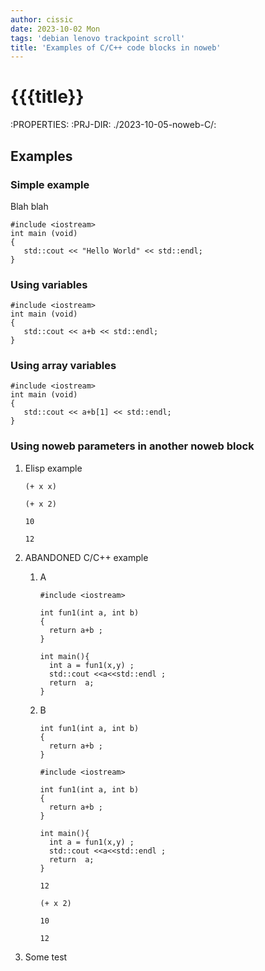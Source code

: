 ```yaml
---
author: cissic
date: 2023-10-02 Mon
tags: 'debian lenovo trackpoint scroll'
title: 'Examples of C/C++ code blocks in noweb'
---
```



# {{{title}}

:PROPERTIES:
:PRJ-DIR: ./2023-10-05-noweb-C/:


## Examples


### Simple example

Blah blah

    #include <iostream>
    int main (void)
    {
       std::cout << "Hello World" << std::endl;
    }


### Using variables

    #include <iostream>
    int main (void)
    {
       std::cout << a+b << std::endl;
    }


### Using array variables

    #include <iostream>
    int main (void)
    {
       std::cout << a+b[1] << std::endl;
    }


### Using noweb parameters in another noweb block

1.  Elisp example

        (+ x x)
    
        (+ x 2)
    
        10
    
        12

2.  ABANDONED C/C++ example

    1.  A
    
            #include <iostream>
            
            int fun1(int a, int b)
            {  
              return a+b ;
            }
            
            int main(){
              int a = fun1(x,y) ;
              std::cout <<a<<std::endl ;
              return  a;
            }
    
    2.  B
    
            int fun1(int a, int b)
            {  
              return a+b ;
            }
        
            #include <iostream>
            
            int fun1(int a, int b)
            {  
              return a+b ;
            }
            
            int main(){
              int a = fun1(x,y) ;
              std::cout <<a<<std::endl ;
              return  a;
            }  
        
            12
        
            (+ x 2)
        
            10
        
            12

3.  Some test

